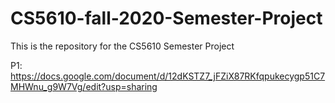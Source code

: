 # CS5610-fall-2020-Semester-Project
This is the repository for the CS5610 Semester Project

P1:
https://docs.google.com/document/d/12dKSTZ7_jFZiX87RKfqpukecygp51C7MHWnu_g9W7Vg/edit?usp=sharing
